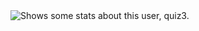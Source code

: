 <!--### Hi there 👋-->
<picture>
  <source media="(prefers-color-scheme: dark)" srcset="https://github-readme-stats.vercel.app/api?username=quiz3&show_icons=true&locale=en">
  <source media="(prefers-color-scheme: light)" srcset="https://github-readme-stats.vercel.app/api?username=quiz3&show_icons=true&locale=en">
  <img alt="Shows some stats about this user, quiz3." src="https://github-readme-stats.vercel.app/api?username=quiz3&show_icons=false&locale=en">
</picture>

<!--
**quiz3/quiz3** is a ✨ _special_ ✨ repository because its `README.md` (this file) appears on your GitHub profile.

Here are some ideas to get you started:

- 🔭 I’m currently working on ...
- 🌱 I’m currently learning ...
- 👯 I’m looking to collaborate on ...
- 🤔 I’m looking for help with ...
- 💬 Ask me about ...
- 📫 How to reach me: ...
- 😄 Pronouns: ...
- ⚡ Fun fact: ...
-->
